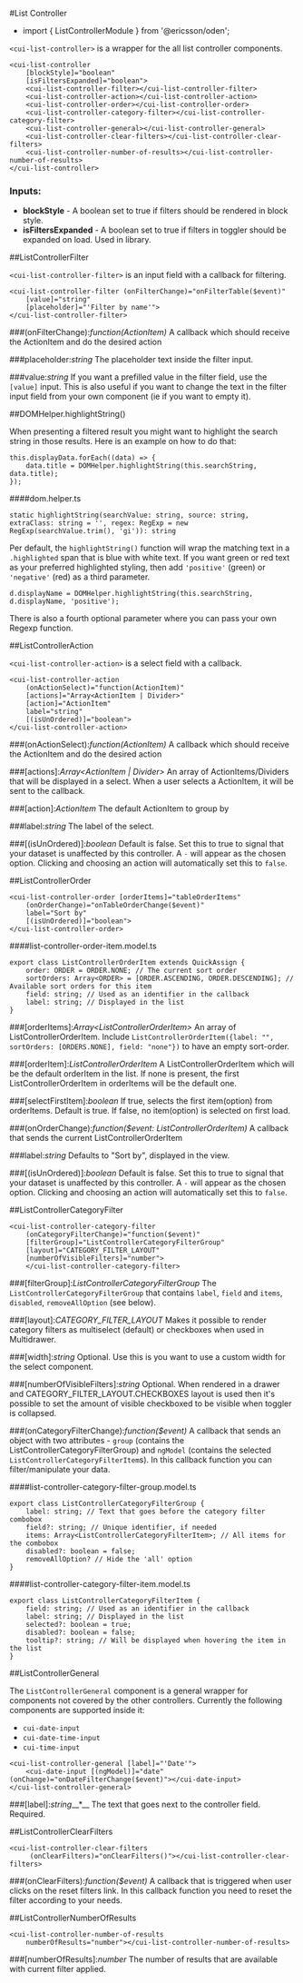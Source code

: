 [//]: # (title: List controller)
[//]: # (category: List & Table)
[//]: # (icon: fa-table)

#List Controller
* import { ListControllerModule } from '@ericsson/oden';

``<cui-list-controller>`` is a wrapper for the all list controller components.

```
<cui-list-controller
    [blockStyle]="boolean"
    [isFiltersExpanded]="boolean">
    <cui-list-controller-filter></cui-list-controller-filter>
    <cui-list-controller-action></cui-list-controller-action>
    <cui-list-controller-order></cui-list-controller-order>
    <cui-list-controller-category-filter></cui-list-controller-category-filter>
    <cui-list-controller-general></cui-list-controller-general>
    <cui-list-controller-clear-filters></cui-list-controller-clear-filters>
    <cui-list-controller-number-of-results></cui-list-controller-number-of-results>
</cui-list-controller>
```

### Inputs:

* **blockStyle** - A boolean set to true if filters should be rendered in block style.
* **isFiltersExpanded** - A boolean set to true if filters in toggler should be expanded on load. Used in library.


##ListControllerFilter

``<cui-list-controller-filter>`` is an input field with a callback for filtering.

```
<cui-list-controller-filter (onFilterChange)="onFilterTable($event)"
    [value]="string"
    [placeholder]="'Filter by name'">
</cui-list-controller-filter>
```

###(onFilterChange):_function(ActionItem)_
A callback which should receive the ActionItem and do the desired action

###placeholder:_string_
The placeholder text inside the filter input.

###value:_string_
If you want a prefilled value in the filter field, use the `[value]` input. This is also useful if you want to change the text in the filter input field from your own component (ie if you want to empty it).

##DOMHelper.highlightString()

When presenting a filtered result you might want to highlight the search string in those results. Here is an example on how to do that:

```
this.displayData.forEach((data) => {
    data.title = DOMHelper.highlightString(this.searchString, data.title);
});
```

####dom.helper.ts
```
static highlightString(searchValue: string, source: string, extraClass: string = '', regex: RegExp = new RegExp(searchValue.trim(), 'gi')): string
```

Per default, the `highlightString()` function will wrap the matching text in a `.highlighted` span that is blue with white text. If you want green or red text as your preferred highlighted styling, then add `'positive'` (green) or `'negative'` (red) as a third parameter.

```
d.displayName = DOMHelper.highlightString(this.searchString, d.displayName, 'positive');
```

There is also a fourth optional parameter where you can pass your own Regexp function.

##ListControllerAction

``<cui-list-controller-action>`` is a select field with a callback.

```
<cui-list-controller-action
    (onActionSelect)="function(ActionItem)"
    [actions]="Array<ActionItem | Divider>"
    [action]="ActionItem"
    label="string"
    [(isUnOrdered)]="boolean">
</cui-list-controller-action>
```

###(onActionSelect):_function(ActionItem)_
A callback which should receive the ActionItem and do the desired action

###[actions]:_Array<ActionItem | Divider>_
An array of ActionItems/Dividers that will be displayed in a select. When a user selects a ActionItem, it will be sent to the callback.

###[action]:_ActionItem_
The default ActionItem to group by

###label:_string_
The label of the select.

###[(isUnOrdered)]:_boolean_
Default is false. Set this to true to signal that your dataset is unaffected by this controller. A `-` will appear as the chosen option. Clicking and choosing an action will automatically set this to `false`.


##ListControllerOrder
```
<cui-list-controller-order [orderItems]="tableOrderItems"
    (onOrderChange)="onTableOrderChange($event)"
    label="Sort by"
    [(isUnOrdered)]="boolean">
</cui-list-controller-order>
```

####list-controller-order-item.model.ts
```
export class ListControllerOrderItem extends QuickAssign {
    order: ORDER = ORDER.NONE; // The current sort order
    sortOrders: Array<ORDER> = [ORDER.ASCENDING, ORDER.DESCENDING]; // Available sort orders for this item
    field: string; // Used as an identifier in the callback
    label: string; // Displayed in the list
}
```

###[orderItems]:_Array&lt;ListControllerOrderItem&gt;_
An array of ListControllerOrderItem. Include  `ListControllerOrderItem({label: "", sortOrders: [ORDERS.NONE], field: "none"})` to have an empty sort-order.

###[orderItem]:_ListControllerOrderItem_
A ListControllerOrderItem which will be the default orderItem in the list.
If none is present, the first ListControllerOrderItem in orderItems will be the default one.

###[selectFirstItem]:_boolean_
If true, selects the first item(option) from orderItems. Default is true. If false, no item(option) is selected on first load.

###(onOrderChange):_function($event: ListControllerOrderItem)_
A callback that sends the current ListControllerOrderItem

###label:_string_
Defaults to "Sort by", displayed in the view.

###[(isUnOrdered)]:_boolean_
Default is false. Set this to true to signal that your dataset is unaffected by this controller. A `-` will appear as the chosen option. Clicking and choosing an action will automatically set this to `false`.


##ListControllerCategoryFilter
```
<cui-list-controller-category-filter
    (onCategoryFilterChange)="function($event)"
    [filterGroup]="ListControllerCategoryFilterGroup"
    [layout]="CATEGORY_FILTER_LAYOUT"
    [numberOfVisibleFilters]="number">
    </cui-list-controller-category-filter>
```

###[filterGroup]:_ListControllerCategoryFilterGroup_
The `ListControllerCategoryFilterGroup` that contains `label`, `field` and `items`, `disabled`, `removeAllOption` (see below).

###[layout]:_CATEGORY_FILTER_LAYOUT_
Makes it possible to render category filters as multiselect (default) or checkboxes when used in Multidrawer.

###[width]:_string_
Optional. Use this is you want to use a custom width for the select component.

###[numberOfVisibleFilters]:_string_
Optional. When rendered in a drawer and CATEGORY_FILTER_LAYOUT.CHECKBOXES layout is used then it's possible to set the amount of visible checkboxed to be visible when toggler is collapsed.

###(onCategoryFilterChange):_function($event)_
A callback that sends an object with two attributes - `group` (contains the ListControllerCategoryFilterGroup) and `ngModel` (contains the selected `ListControllerCategoryFilterItem`s).
In this callback function you can filter/manipulate your data.


####list-controller-category-filter-group.model.ts
```
export class ListControllerCategoryFilterGroup {
    label: string; // Text that goes before the category filter combobox
    field?: string; // Unique identifier, if needed
    items: Array<ListControllerCategoryFilterItem>; // All items for the combobox
    disabled?: boolean = false;
    removeAllOption? // Hide the 'all' option
}
```

####list-controller-category-filter-item.model.ts
```
export class ListControllerCategoryFilterItem {
    field: string; // Used as an identifier in the callback
    label: string; // Displayed in the list
    selected?: boolean = true;
    disabled?: boolean = false;
    tooltip?: string; // Will be displayed when hovering the item in the list
}
```


##ListControllerGeneral

The `ListControllerGeneral` component is a general wrapper for components not covered by the other controllers. Currently the following components are supported inside it:
* `cui-date-input`
* `cui-date-time-input`
* `cui-time-input`

```
<cui-list-controller-general [label]="'Date'">
    <cui-date-input [(ngModel)]="date" (onChange)="onDateFilterChange($event)"></cui-date-input>
</cui-list-controller-general>
```

###[label]:_string___*__
The text that goes next to the controller field. Required.


##ListControllerClearFilters
```
<cui-list-controller-clear-filters
     (onClearFilters)="onClearFilters()"></cui-list-controller-clear-filters>
```

###(onClearFilters):_function($event)_
A callback that is triggered when user clicks on the reset filters link.
In this callback function you need to reset the filter according to your needs.


##ListControllerNumberOfResults
```
<cui-list-controller-number-of-results
    numberOfResults="number"></cui-list-controller-number-of-results>
```

###[numberOfResults]:_number_
The number of results that are available with current filter applied.

